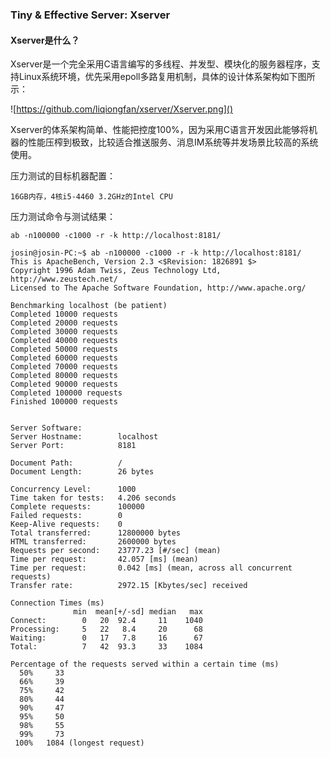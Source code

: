 ### Tiny & Effective Server: Xserver ###

#### Xserver是什么？

Xserver是一个完全采用C语言编写的多线程、并发型、模块化的服务器程序，支持Linux系统环境，优先采用epoll多路复用机制，具体的设计体系架构如下图所示：

![https://github.com/liqiongfan/xserver/Xserver.png]()

Xserver的体系架构简单、性能把控度100%，因为采用C语言开发因此能够将机器的性能压榨到极致，比较适合推送服务、消息IM系统等并发场景比较高的系统使用。



压力测试的目标机器配置：

```
16GB内存，4核i5-4460 3.2GHz的Intel CPU
```

压力测试命令与测试结果：
```
ab -n100000 -c1000 -r -k http://localhost:8181/
```

```
josin@josin-PC:~$ ab -n100000 -c1000 -r -k http://localhost:8181/
This is ApacheBench, Version 2.3 <$Revision: 1826891 $>
Copyright 1996 Adam Twiss, Zeus Technology Ltd, http://www.zeustech.net/
Licensed to The Apache Software Foundation, http://www.apache.org/

Benchmarking localhost (be patient)
Completed 10000 requests
Completed 20000 requests
Completed 30000 requests
Completed 40000 requests
Completed 50000 requests
Completed 60000 requests
Completed 70000 requests
Completed 80000 requests
Completed 90000 requests
Completed 100000 requests
Finished 100000 requests


Server Software:
Server Hostname:        localhost
Server Port:            8181

Document Path:          /
Document Length:        26 bytes

Concurrency Level:      1000
Time taken for tests:   4.206 seconds
Complete requests:      100000
Failed requests:        0
Keep-Alive requests:    0
Total transferred:      12800000 bytes
HTML transferred:       2600000 bytes
Requests per second:    23777.23 [#/sec] (mean)
Time per request:       42.057 [ms] (mean)
Time per request:       0.042 [ms] (mean, across all concurrent requests)
Transfer rate:          2972.15 [Kbytes/sec] received

Connection Times (ms)
              min  mean[+/-sd] median   max
Connect:        0   20  92.4     11    1040
Processing:     5   22   8.4     20      68
Waiting:        0   17   7.8     16      67
Total:          7   42  93.3     33    1084

Percentage of the requests served within a certain time (ms)
  50%     33
  66%     39
  75%     42
  80%     44
  90%     47
  95%     50
  98%     55
  99%     73
 100%   1084 (longest request)
```




